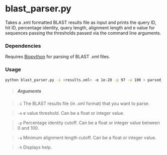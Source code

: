 blast_parser.py
============

Takes a .xml formatted BLAST results file as input and prints the query ID, hit ID, percentage identity, query length, alignment length and e value for sequences passing the thresholds passed via the command line arguments.

### Dependencies

Requires [Biopython](http://biopython.org) for parsing of BLAST .xml files.

### Usage

```bash
python blast_parser.py -i <results.xml> -e 1e-20 -p 97 -a 100 > parsed_results.txt
```

> ##### Arguments

> `-i` The BLAST results file (in .xml format) that you want to parse.

> `-e` e value threshold. Can be a float or integer value.

> `-p` Percentage identity cutoff. Can be a float or integer value between 0 and 100.

> `-a` Minimum alignment length cutoff. Can be a float or integer value.

> `-h` Displays help.
